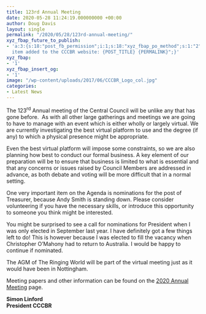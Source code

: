 ```yaml
---
title: 123rd Annual Meeting
date: 2020-05-28 11:24:19.000000000 +00:00
author: Doug Davis
layout: single
permalink: "/2020/05/28/123rd-annual-meeting/"
xyz_fbap_future_to_publish:
- 'a:3:{s:18:"post_fb_permission";i:1;s:18:"xyz_fbap_po_method";s:1:"2";s:16:"xyz_fbap_message";s:62:"News
  item added to the CCCBR website: {POST_TITLE} {PERMALINK}";}'
xyz_fbap:
- '1'
xyz_fbap_insert_og:
- '1'
image: "/wp-content/uploads/2017/06/CCCBR_Logo_col.jpg"
categories:
- Latest News
---
```

The 123<sup>rd</sup> Annual meeting of the Central Council will be unlike any that has gone before.  As with all other large gatherings and meetings we are going to have to manage with an event which is either wholly or largely virtual. We are currently investigating the best virtual platform to use and the degree (if any) to which a physical presence might be appropriate.

Even the best virtual platform will impose some constraints, so we are also planning how best to conduct our formal business. A key element of our preparation will be to ensure that business is limited to what is essential and that any concerns or issues raised by Council Members are addressed in advance, as both debate and voting will be more difficult that in a normal setting.

One very important item on the Agenda is nominations for the post of Treasurer, because Andy Smith is standing down. Please consider volunteering if you have the necessary skills, or introduce this opportunity to someone you think might be interested.

You might be surprised to see a call for nominations for President when I was only elected in September last year. I have definitely got a few things left to do! This is however because I was elected to fill the vacancy when Christopher O’Mahony had to return to Australia. I would be happy to continue if nominated.

The AGM of The Ringing World will be part of the virtual meeting just as it would have been in Nottingham.

Meeting papers and other information can be found on the [2020 Annual Meeting](/about/annual-meetings/2020-meeting/) page.

**Simon Linford**  
**President CCCBR**
